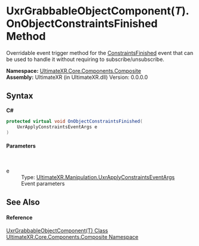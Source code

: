 # UxrGrabbableObjectComponent(*T*).OnObjectConstraintsFinished Method 
 

Overridable event trigger method for the <a href="E_UltimateXR_Manipulation_UxrGrabbableObject_ConstraintsFinished">ConstraintsFinished</a> event that can be used to handle it without requiring to subscribe/unsubscribe.

**Namespace:**&nbsp;<a href="N_UltimateXR_Core_Components_Composite">UltimateXR.Core.Components.Composite</a><br />**Assembly:**&nbsp;UltimateXR (in UltimateXR.dll) Version: 0.0.0.0

## Syntax

**C#**<br />
``` C#
protected virtual void OnObjectConstraintsFinished(
	UxrApplyConstraintsEventArgs e
)
```


#### Parameters
&nbsp;<dl><dt>e</dt><dd>Type: <a href="T_UltimateXR_Manipulation_UxrApplyConstraintsEventArgs">UltimateXR.Manipulation.UxrApplyConstraintsEventArgs</a><br />Event parameters</dd></dl>

## See Also


#### Reference
<a href="T_UltimateXR_Core_Components_Composite_UxrGrabbableObjectComponent_1">UxrGrabbableObjectComponent(T) Class</a><br /><a href="N_UltimateXR_Core_Components_Composite">UltimateXR.Core.Components.Composite Namespace</a><br />